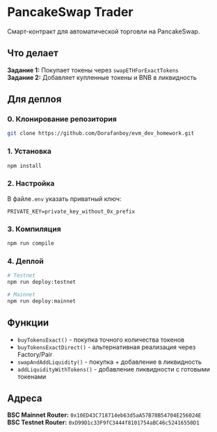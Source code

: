 # PancakeSwap Trader

Смарт-контракт для автоматической торговли на PancakeSwap.

## Что делает

**Задание 1:** Покупает токены через `swapETHForExactTokens`  
**Задание 2:** Добавляет купленные токены и BNB в ликвидность

## Для деплоя

### 0. Клонирование репозитория
```bash
git clone https://github.com/Dorafanboy/evm_dev_homework.git
```

### 1. Установка
```bash
npm install
```

### 2. Настройка
В файле`.env` указать приватный ключ:
```
PRIVATE_KEY=private_key_without_0x_prefix
```

### 3. Компиляция
```bash
npm run compile
```

### 4. Деплой
```bash
# Testnet
npm run deploy:testnet

# Mainnet
npm run deploy:mainnet
```

## Функции

- `buyTokensExact()` - покупка точного количества токенов
- `buyTokensExactDirect()` - альтернативная реализация через Factory/Pair
- `swapAndAddLiquidity()` - покупка + добавление в ликвидность
- `addLiquidityWithTokens()` - добавление ликвидности с готовыми токенами

## Адреса

**BSC Mainnet Router:** `0x10ED43C718714eb63d5aA57B78B54704E256024E`  
**BSC Testnet Router:** `0xD99D1c33F9fC3444f8101754aBC46c52416550D1`
